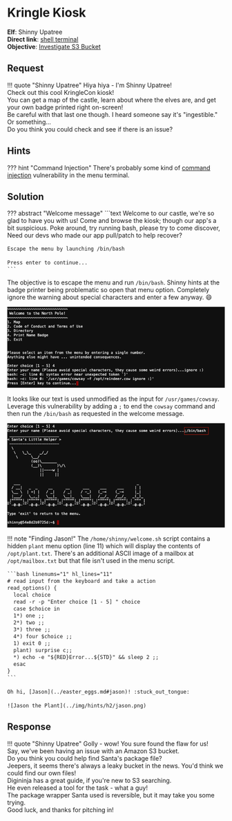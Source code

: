 # Kringle Kiosk

**Elf**: Shinny Upatree<br/>
**Direct link**: [shell terminal](https://docker2020.kringlecon.com/?challenge=shell&id=4f2daf97-8808-4e06-a007-54e0c2463bed)<br/>
**Objective**: [Investigate S3 Bucket](../objectives/o2.md)



## Request

!!! quote "Shinny Upatree"
    Hiya hiya - I'm Shinny Upatree!<br/>
    Check out this cool KringleCon kiosk!<br/>
    You can get a map of the castle, learn about where the elves are, and get your own badge printed right on-screen!<br/>
    Be careful with that last one though. I heard someone say it's "ingestible." Or something...<br/>
    Do you think you could check and see if there is an issue?


## Hints

??? hint "Command Injection"
    There's probably some kind of [command injection](https://owasp.org/www-community/attacks/Command_Injection) vulnerability in the menu terminal.


## Solution

??? abstract "Welcome message"
    ```text
    Welcome to our castle, we're so glad to have you with us!
    Come and browse the kiosk; though our app's a bit suspicious.
    Poke around, try running bash, please try to come discover,
    Need our devs who made our app pull/patch to help recover?

    Escape the menu by launching /bin/bash

    Press enter to continue...
    ```

The objective is to escape the menu and run `/bin/bash`. Shinny hints at the badge printer being problematic so open that menu option. Completely ignore the warning about special characters and enter a few anyway. :smile:

![Ignore warning](../img/hints/h2/ignore_warning.png)

It looks like our text is used unmodified as the input for `/usr/games/cowsay`. Leverage this vulnerability by adding a `;` to end the `cowsay` command and then run the `/bin/bash` as requested in the welcome message.

![Solution](../img/hints/h2/solution.png)

!!! note "Finding Jason!"
    The `/home/shinny/welcome.sh` script contains a hidden `plant` menu option (line 11) which will display the contents of `/opt/plant.txt`. There's an additional ASCII image of a mailbox at `/opt/mailbox.txt` but that file isn't used in the menu script.

    ```bash linenums="1" hl_lines="11"
    # read input from the keyboard and take a action
    read_options() {
      local choice
      read -r -p "Enter choice [1 - 5] " choice
      case $choice in
      1*) one ;;
      2*) two ;;
      3*) three ;;
      4*) four $choice ;;
      1) exit 0 ;;
      plant) surprise c;;
      *) echo -e "${RED}Error...${STD}" && sleep 2 ;;
      esac
    }
    ```

    Oh hi, [Jason](../easter_eggs.md#jason)! :stuck_out_tongue:

    ![Jason the Plant](../img/hints/h2/jason.png)


## Response

!!! quote "Shinny Upatree"
    Golly - wow! You sure found the flaw for us!<br/>
    Say, we've been having an issue with an Amazon S3 bucket.<br/>
    Do you think you could help find Santa's package file?<br/>
    Jeepers, it seems there's always a leaky bucket in the news. You'd think we could find our own files!<br/>
    Digininja has a great guide, if you're new to S3 searching.<br/>
    He even released a tool for the task - what a guy!<br/>
    The package wrapper Santa used is reversible, but it may take you some trying.<br/>
    Good luck, and thanks for pitching in!
